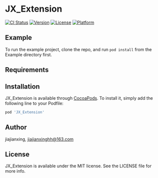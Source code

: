 # JX_Extension

[![CI Status](http://img.shields.io/travis/jiajianxing/JX_Extension.svg?style=flat)](https://travis-ci.org/jiajianxing/JX_Extension)
[![Version](https://img.shields.io/cocoapods/v/JX_Extension.svg?style=flat)](http://cocoapods.org/pods/JX_Extension)
[![License](https://img.shields.io/cocoapods/l/JX_Extension.svg?style=flat)](http://cocoapods.org/pods/JX_Extension)
[![Platform](https://img.shields.io/cocoapods/p/JX_Extension.svg?style=flat)](http://cocoapods.org/pods/JX_Extension)

## Example

To run the example project, clone the repo, and run `pod install` from the Example directory first.

## Requirements

## Installation

JX_Extension is available through [CocoaPods](http://cocoapods.org). To install
it, simply add the following line to your Podfile:

```ruby
pod 'JX_Extension'
```

## Author

jiajianxing, jiajianxinghh@163.com

## License

JX_Extension is available under the MIT license. See the LICENSE file for more info.
